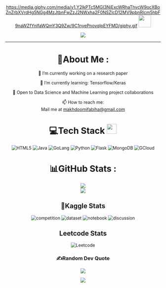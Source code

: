 <div align="center">

  https://media.giphy.com/media/v1.Y2lkPTc5MGI3NjExcWRhaThvcW9ocXBoZnZrbXVrdHg5NGg4MzJtbnFwZzJ2NWxha2F0NSZlcD12MV9pbnRlcm5hbF9naWZfYnlfaWQmY3Q9Zw/9C1nyePnovqlpEYFMD/giphy.gif
<img src="https://media.giphy.com/media/v1.Y2lkPTc5MGI3NjExcWRhaThvcW9ocXBoZnZrbXVrdHg5NGg4MzJtbnFwZzJ2NWxha2F0NSZlcD12MV9pbnRlcm5hbF9naWZfYnlfaWQmY3Q9Zw/9C1nyePnovqlpEYFMD/giphy.gif" width="40" height="40" />
</div>
<p align="center">
  <a href="https://github.com/Fabssss"><img src="https://readme-typing-svg.herokuapp.com?color=%2336BCF7&center=true&vCenter=true&lines=Hi+%2C+welcome+to+my+Github+page;I+am+Fabiha+Makhdoomi;I+am+a+B.E.+Undergrad+student;"></a>
</p>

---
<div align="center">
  
# 💫About Me :
🔭 I’m currently working on a research paper
  
🌱 I’m currently learning: Tensorflow/Keras

👯 Open to Data Science and Machine Learning project collaborations

📫 How to reach me:  
  Mail me at makhdoomifabiha@gmail.com



# 💻Tech Stack <img src = "https://media2.giphy.com/media/QssGEmpkyEOhBCb7e1/giphy.gif?cid=ecf05e47a0n3gi1bfqntqmob8g9aid1oyj2wr3ds3mg700bl&rid=giphy.gif" width = 32px> 
![HTML5](https://img.shields.io/badge/html5-%23E34F26.svg?style=for-the-badge&logo=html5&logoColor=white) ![Java](https://img.shields.io/badge/Java-ED8B00?style=for-the-badge&logo=openjdk&logoColor=white) ![GoLang](https://img.shields.io/badge/Go-00ADD8?style=for-the-badge&logo=go&logoColor=white) ![Python](https://img.shields.io/badge/Python-14354C?style=for-the-badge&logo=python&logoColor=white) ![Flask](https://img.shields.io/badge/Flask-000000?style=for-the-badge&logo=flask&logoColor=white) ![MongoDB](https://img.shields.io/badge/MongoDB-4EA94B?style=for-the-badge&logo=mongodb&logoColor=white) ![GCloud](https://img.shields.io/badge/Google_Cloud-4285F4?style=for-the-badge&logo=google-cloud&logoColor=white)
# 📊GitHub Stats :
![](https://github-readme-streak-stats.herokuapp.com/?user=Fabssss&theme=radical&hide_border=false)<br/>
![](https://github-readme-stats.vercel.app/api/top-langs/username=Fabssss&theme=radical&hide_border=false&include_all_commits=false&count_private=false&layout=compact)

## 🤖Kaggle Stats
![competition](https://road-to-kaggle-grandmaster.vercel.app/api/badges/fabihamakhdoomi/competition)
![dataset](https://road-to-kaggle-grandmaster.vercel.app/api/badges/fabihamakhdoomi/dataset)
![notebook](https://road-to-kaggle-grandmaster.vercel.app/api/badges/fabihamakhdoomi/notebook)
![discussion](https://road-to-kaggle-grandmaster.vercel.app/api/badges/fabihamakhdoomi/discussion)

## Leetcode Stats
![Leetcode](https://badges.peiyuan.ch/leetcode/Fabssss/solved?difficulty=<value></value>)

### ✍️Random Dev Quote
![](https://quotes-github-readme.vercel.app/api?type=horizontal&theme=merko)


![](https://komarev.com/ghpvc/?username=Fabssss&label=Visitors+Count&color=brightgreen)
</div>
